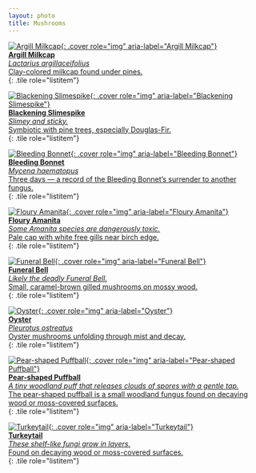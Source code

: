 ```yaml
---
layout: photo
title: Mushrooms
---
```


<div class="grid" role="list">

[![Argill Milkcap](/gallery/fungi/mushrooms/assets/agrill-milkcap/E21A6290.jpg){: .cover role="img" aria-label="Argill Milkcap"}  
**Argill Milkcap**  
_*Lactarius argillaceifolius*_  
Clay-colored milkcap found under pines.  
](/gallery/fungi/mushrooms/argill-milkcap/){: .tile role="listitem"}

[![Blackening Slimespike](/gallery/fungi/mushrooms/assets/slimespike/E21A6391.jpg){: .cover role="img" aria-label="Blackening Slimespike"}  
**Blackening Slimespike**  
_Slimey and sticky._  
Symbiotic with pine trees, especially Douglas-Fir.  
](/gallery/fungi/mushrooms/blackening-slimespike/){: .tile role="listitem"}

</div>

<div class="grid" role="list">

[![Bleeding Bonnet](/gallery/fungi/mushrooms/assets/bleeding-bonnet/E21A5422.jpg){: .cover role="img" aria-label="Bleeding Bonnet"}  
**Bleeding Bonnet**  
_*Mycena haematopus*_  
Three days — a record of the Bleeding Bonnet’s surrender to another fungus.  
](/gallery/fungi/mushrooms/bleeding-bonnet/){: .tile role="listitem"}

[![Floury Amanita](/gallery/fungi/mushrooms/assets/floury-amanita/E21A6395.jpg){: .cover role="img" aria-label="Floury Amanita"}  
**Floury Amanita**  
_Some *Amanita* species are dangerously toxic._  
Pale cap with white free gills near birch edge.  
](/gallery/fungi/mushrooms/floury-amanita/){: .tile role="listitem"}

[![Funeral Bell](/gallery/fungi/mushrooms/assets/funeral-bell/E21A6452.jpg){: .cover role="img" aria-label="Funeral Bell"}  
**Funeral Bell**  
_Likely the deadly Funeral Bell._  
Small, caramel-brown gilled mushrooms on mossy wood.  
](/gallery/fungi/mushrooms/funeral-bell/){: .tile role="listitem"}

</div>

<div class="grid" role="list">

[![Oyster](/gallery/fungi/mushrooms/assets/oyster/E21A0294.jpg){: .cover role="img" aria-label="Oyster"}  
**Oyster**  
_*Pleurotus ostreatus*_  
Oyster mushrooms unfolding through mist and decay.  
](/gallery/fungi/mushrooms/oyster/){: .tile role="listitem"}

</div>

<div class="grid" role="list">

[![Pear-shaped Puffball](/gallery/fungi/mushrooms/assets/pear-shaped-puffball/E21A6643.jpg){: .cover role="img" aria-label="Pear-shaped Puffball"}  
**Pear-shaped Puffball**  
_A tiny woodland puff that releases clouds of spores with a gentle tap._  
The pear-shaped puffball is a small woodland fungus found on decaying wood or moss-covered surfaces.  
](/gallery/fungi/mushrooms/pear-shaped-puffbal/){: .tile role="listitem"}

[![Turkeytail](/gallery/fungi/mushrooms/assets/turkeytail/E21A6273.jpg){: .cover role="img" aria-label="Turkeytail"}  
**Turkeytail**  
_These shelf-like fungi grow in layers._  
Found on decaying wood or moss-covered surfaces.  
](/gallery/fungi/mushrooms/turkeytail/){: .tile role="listitem"}

</div>
